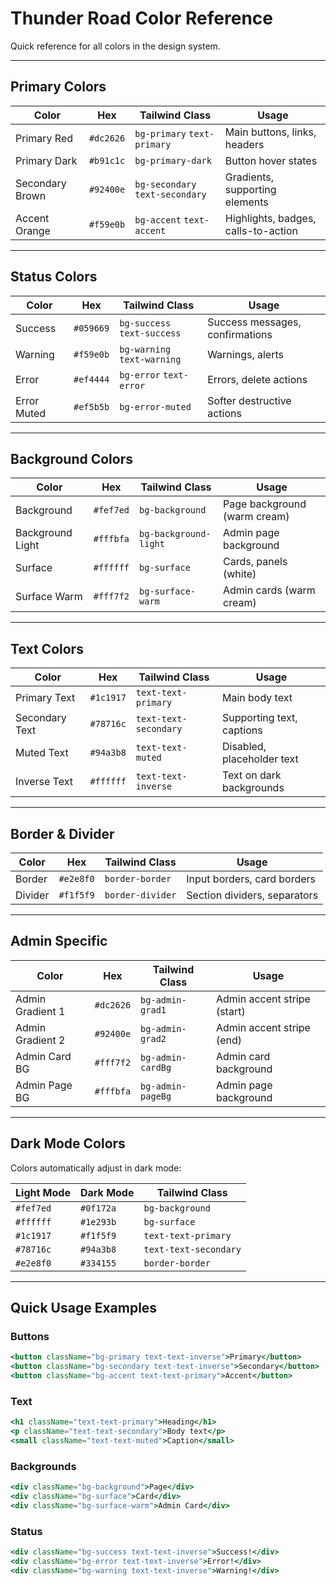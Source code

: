 # Thunder Road Color Reference

Quick reference for all colors in the design system.

---

## Primary Colors

| Color | Hex | Tailwind Class | Usage |
|-------|-----|----------------|-------|
| Primary Red | `#dc2626` | `bg-primary` `text-primary` | Main buttons, links, headers |
| Primary Dark | `#b91c1c` | `bg-primary-dark` | Button hover states |
| Secondary Brown | `#92400e` | `bg-secondary` `text-secondary` | Gradients, supporting elements |
| Accent Orange | `#f59e0b` | `bg-accent` `text-accent` | Highlights, badges, calls-to-action |

---

## Status Colors

| Color | Hex | Tailwind Class | Usage |
|-------|-----|----------------|-------|
| Success | `#059669` | `bg-success` `text-success` | Success messages, confirmations |
| Warning | `#f59e0b` | `bg-warning` `text-warning` | Warnings, alerts |
| Error | `#ef4444` | `bg-error` `text-error` | Errors, delete actions |
| Error Muted | `#ef5b5b` | `bg-error-muted` | Softer destructive actions |

---

## Background Colors

| Color | Hex | Tailwind Class | Usage |
|-------|-----|----------------|-------|
| Background | `#fef7ed` | `bg-background` | Page background (warm cream) |
| Background Light | `#fffbfa` | `bg-background-light` | Admin page background |
| Surface | `#ffffff` | `bg-surface` | Cards, panels (white) |
| Surface Warm | `#fff7f2` | `bg-surface-warm` | Admin cards (warm cream) |

---

## Text Colors

| Color | Hex | Tailwind Class | Usage |
|-------|-----|----------------|-------|
| Primary Text | `#1c1917` | `text-text-primary` | Main body text |
| Secondary Text | `#78716c` | `text-text-secondary` | Supporting text, captions |
| Muted Text | `#94a3b8` | `text-text-muted` | Disabled, placeholder text |
| Inverse Text | `#ffffff` | `text-text-inverse` | Text on dark backgrounds |

---

## Border & Divider

| Color | Hex | Tailwind Class | Usage |
|-------|-----|----------------|-------|
| Border | `#e2e8f0` | `border-border` | Input borders, card borders |
| Divider | `#f1f5f9` | `border-divider` | Section dividers, separators |

---

## Admin Specific

| Color | Hex | Tailwind Class | Usage |
|-------|-----|----------------|-------|
| Admin Gradient 1 | `#dc2626` | `bg-admin-grad1` | Admin accent stripe (start) |
| Admin Gradient 2 | `#92400e` | `bg-admin-grad2` | Admin accent stripe (end) |
| Admin Card BG | `#fff7f2` | `bg-admin-cardBg` | Admin card background |
| Admin Page BG | `#fffbfa` | `bg-admin-pageBg` | Admin page background |

---

## Dark Mode Colors

Colors automatically adjust in dark mode:

| Light Mode | Dark Mode | Tailwind Class |
|------------|-----------|----------------|
| `#fef7ed` | `#0f172a` | `bg-background` |
| `#ffffff` | `#1e293b` | `bg-surface` |
| `#1c1917` | `#f1f5f9` | `text-text-primary` |
| `#78716c` | `#94a3b8` | `text-text-secondary` |
| `#e2e8f0` | `#334155` | `border-border` |

---

## Quick Usage Examples

### Buttons
```jsx
<button className="bg-primary text-text-inverse">Primary</button>
<button className="bg-secondary text-text-inverse">Secondary</button>
<button className="bg-accent text-text-primary">Accent</button>
```

### Text
```jsx
<h1 className="text-text-primary">Heading</h1>
<p className="text-text-secondary">Body text</p>
<small className="text-text-muted">Caption</small>
```

### Backgrounds
```jsx
<div className="bg-background">Page</div>
<div className="bg-surface">Card</div>
<div className="bg-surface-warm">Admin Card</div>
```

### Status
```jsx
<div className="bg-success text-text-inverse">Success!</div>
<div className="bg-error text-text-inverse">Error!</div>
<div className="bg-warning text-text-inverse">Warning!</div>
```